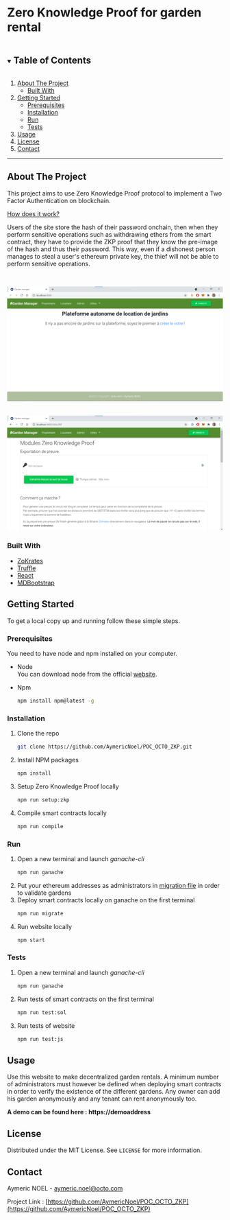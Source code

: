 # Zero Knowledge Proof for garden rental

<details open="open">
  <summary><h2 style="display: inline-block">Table of Contents</h2></summary>
  <ol>
    <li>
      <a href="#about-the-project">About The Project</a>
      <ul>
        <li><a href="#built-with">Built With</a></li>
      </ul>
    </li>
    <li>
      <a href="#getting-started">Getting Started</a>
      <ul>
        <li><a href="#prerequisites">Prerequisites</a></li>
        <li><a href="#installation">Installation</a></li>
        <li><a href="#run">Run</a></li>
        <li><a href="#tests">Tests</a></li>
      </ul>
    </li>
    <li><a href="#usage">Usage</a></li>
    <li><a href="#license">License</a></li>
    <li><a href="#contact">Contact</a></li>
  </ol>
</details>



____
## About The Project


This project aims to use Zero Knowledge Proof protocol to implement a Two Factor Authentication on blockchain.

<ins>How does it work?</ins>

Users of the site store the hash of their password onchain, then when they perform sensitive operations such as withdrawing ethers from the smart contract, they have to provide the ZKP proof that they know the pre-image of the hash and thus their password.
This way, even if a dishonest person manages to steal a user's ethereum private key, the thief will not be able to perform sensitive operations.

<br/>

![HomePage](./public/homepage.png)
<br/><br/>

![websiteProof](./public/websiteProof.png)

### Built With

* [ZoKrates](https://github.com/Zokrates/ZoKrates)
* [Truffle](https://www.trufflesuite.com/truffle)
* [React](https://fr.reactjs.org/)
* [MDBootstrap](https://mdbootstrap.com/docs/react/)



## Getting Started

To get a local copy up and running follow these simple steps.

### Prerequisites

You need to have node and npm installed on your computer.
* Node <br/>
You can download node from the official [website](https://nodejs.org/en/download/).


* Npm
  ```sh
  npm install npm@latest -g
  ```

### Installation

1. Clone the repo
   ```sh
   git clone https://github.com/AymericNoel/POC_OCTO_ZKP.git
   ```
2. Install NPM packages
   ```sh
   npm install
   ```
3. Setup Zero Knowledge Proof locally
    ```sh
    npm run setup:zkp
    ```
4. Compile smart contracts locally
    ```sh
    npm run compile
    ```
### Run

1. Open a new terminal and launch *ganache-cli*
    ```sh
    npm run ganache
    ```
2. Put your ethereum addresses as administrators in [migration file](./migrations/2_contracts_migrations.js) in order to validate gardens
3. Deploy smart contracts locally on ganache on the first terminal
    ```sh
    npm run migrate
    ```
4. Run website locally
    ```sh
    npm start
    ```
### Tests

1. Open a new terminal and launch *ganache-cli*
    ```sh
    npm run ganache
    ```
2. Run tests of smart contracts on the first terminal
    ```sh
    npm run test:sol
    ```
3. Run tests of website
    ```sh
    npm run test:js
    ```


<!-- USAGE EXAMPLES -->
## Usage

Use this website to make decentralized garden rentals. 
A minimum number of administrators must however be defined when deploying smart contracts in order to verify the existence of the different gardens.
Any owner can add his garden anonymously and any tenant can rent anonymously too.

**A demo can be found here : https://demoaddress**

## License

Distributed under the MIT License. See `LICENSE` for more information.

## Contact

Aymeric NOEL - aymeric.noel@octo.com

Project Link : [https://github.com/AymericNoel/POC_OCTO_ZKP](https://github.com/AymericNoel/POC_OCTO_ZKP)
